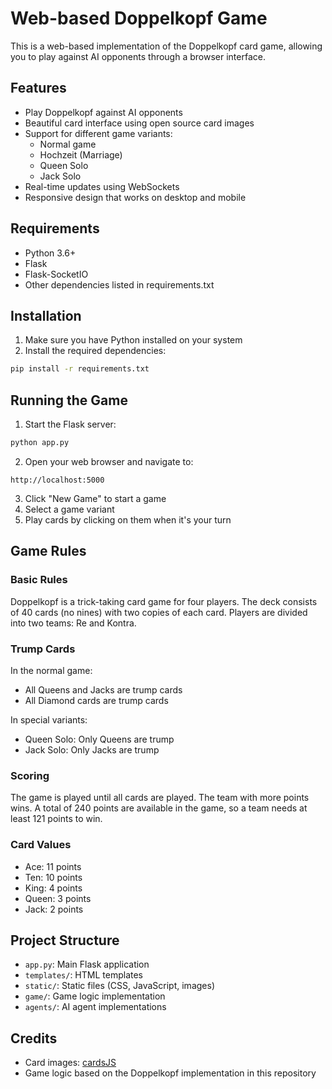 # Web-based Doppelkopf Game

This is a web-based implementation of the Doppelkopf card game, allowing you to play against AI opponents through a browser interface.

## Features

- Play Doppelkopf against AI opponents
- Beautiful card interface using open source card images
- Support for different game variants:
  - Normal game
  - Hochzeit (Marriage)
  - Queen Solo
  - Jack Solo
- Real-time updates using WebSockets
- Responsive design that works on desktop and mobile

## Requirements

- Python 3.6+
- Flask
- Flask-SocketIO
- Other dependencies listed in requirements.txt

## Installation

1. Make sure you have Python installed on your system
2. Install the required dependencies:

```bash
pip install -r requirements.txt
```

## Running the Game

1. Start the Flask server:

```bash
python app.py
```

2. Open your web browser and navigate to:

```
http://localhost:5000
```

3. Click "New Game" to start a game
4. Select a game variant
5. Play cards by clicking on them when it's your turn

## Game Rules

### Basic Rules

Doppelkopf is a trick-taking card game for four players. The deck consists of 40 cards (no nines) with two copies of each card. Players are divided into two teams: Re and Kontra.

### Trump Cards

In the normal game:
- All Queens and Jacks are trump cards
- All Diamond cards are trump cards

In special variants:
- Queen Solo: Only Queens are trump
- Jack Solo: Only Jacks are trump

### Scoring

The game is played until all cards are played. The team with more points wins. A total of 240 points are available in the game, so a team needs at least 121 points to win.

### Card Values

- Ace: 11 points
- Ten: 10 points
- King: 4 points
- Queen: 3 points
- Jack: 2 points

## Project Structure

- `app.py`: Main Flask application
- `templates/`: HTML templates
- `static/`: Static files (CSS, JavaScript, images)
- `game/`: Game logic implementation
- `agents/`: AI agent implementations

## Credits

- Card images: [cardsJS](https://github.com/richardschneider/cardsJS)
- Game logic based on the Doppelkopf implementation in this repository
